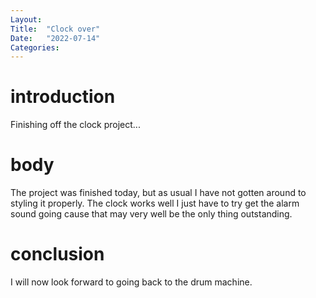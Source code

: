 ```yaml
---
Layout:
Title:  "Clock over"
Date:   "2022-07-14"
Categories:
---
```

# introduction
Finishing off the clock project...


# body
The project was finished today, but as usual I have not gotten around to styling it properly.
The clock works well I just have to try get the alarm sound going cause that may very well be the 
only thing outstanding.



# conclusion
I will now look forward to going back to the drum machine.